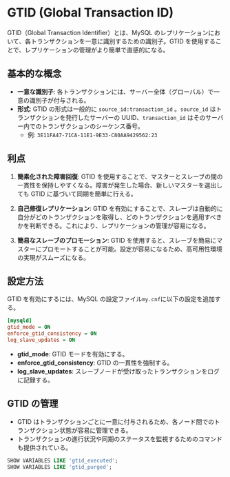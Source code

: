 # GTID (Global Transaction ID)

GTID（Global Transaction Identifier）とは、MySQL のレプリケーションにおいて、各トランザクションを一意に識別するための識別子。GTID を使用することで、レプリケーションの管理がより簡単で直感的になる。

## 基本的な概念

- **一意な識別子**: 各トランザクションには、サーバー全体（グローバル）で一意の識別子が付与される。
- **形式**: GTID の形式は一般的に `source_id:transaction_id` 。`source_id` はトランザクションを発行したサーバーの UUID、`transaction_id` はそのサーバー内でのトランザクションのシーケンス番号。
  - 例: `3E11FA47-71CA-11E1-9E33-C80AA9429562:23`

## 利点

1. **簡素化された障害回復**: GTID を使用することで、マスターとスレーブの間の一貫性を保持しやすくなる。障害が発生した場合、新しいマスターを選出しても GTID に基づいて同期を簡単に行える。

2. **自己修復レプリケーション**: GTID を有効にすることで、スレーブは自動的に自分がどのトランザクションを取得し、どのトランザクションを適用すべきかを判断できる。これにより、レプリケーションの管理が容易になる。

3. **簡易なスレーブのプロモーション**: GTID を使用すると、スレーブを簡易にマスターにプロモートすることが可能。設定が容易になるため、高可用性環境の実現がスムーズになる。

## 設定方法

GTID を有効にするには、MySQL の設定ファイル`my.cnf`に以下の設定を追加する。

```ini
[mysqld]
gtid_mode = ON
enforce_gtid_consistency = ON
log_slave_updates = ON
```

- **gtid_mode**: GTID モードを有効にする。
- **enforce_gtid_consistency**: GTID の一貫性を強制する。
- **log_slave_updates**: スレーブノードが受け取ったトランザクションをログに記録する。

## GTID の管理

- GTID はトランザクションごとに一意に付与されるため、各ノード間でのトランザクション状態が容易に管理できる。
- トランザクションの進行状況や同期のステータスを監視するためのコマンドも提供されている。

```sql
SHOW VARIABLES LIKE 'gtid_executed';
SHOW VARIABLES LIKE 'gtid_purged';
```

